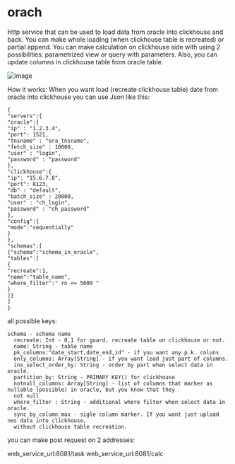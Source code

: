 # orach

Http service that can be used to load data from oracle into clickhouse and back.
You can make whole loading (when clickhouse table is recreated) or
partial append. You can make calculation on clickhouse side with using 2 possibilities: 
parametrized view or query with parameters.
Also, you can update columns in clickhouse table from oracle table.

<picture>
 <img alt="image" src="https://i.ibb.co/0q5yNDT/orach.png">
</picture>

How it works:
When you want load (recreate clickhouse table) date from oracle into clickhouse you can use Json like this:

```
{
"servers":{
"oracle":{
"ip" : "1.2.3.4",
"port": 1521,
"tnsname" : "ora_tnsname",
"fetch_size" : 10000,
"user" : "login",
"password" : "password"
},
"clickhouse":{
"ip": "15.6.7.8",
"port": 8123,
"db" : "default",
"batch_size" : 20000,
"user" : "ch_login",
"password" : "ch_password"
},
"config":{
"mode":"sequentially"
}
},
"schemas":[
{"schema":"schema_in_oracle",
"tables":[
{
"recreate":1,
"name":"table_name",
"where_filter":" rn <= 5000 "
}
]}
]
}
```

all possible keys:

```
schema - schema name
  recreate: Int - 0,1 for guard, recreate table on clickhouse or not.
  name: String - table name
  pk_columns:"date_start,date_end,id" - if you want any p.k. coluns
  only_columns: Array[String] - if you want load just part of columns.
  ins_select_order_by: String - order by part when select data in oracle.
  partition_by: String - PRIMARY KEY() for clickhouse
  notnull_columns: Array[String] - list of columns that marker as nullable (possible) in oracle, but you know that they
  not null
  where_filter : String - additional where filter when select data in oracle.
  sync_by_column_max - sigle column marker. If you want just upload nes data into clickhouse, 
  without clickhouse table recreation. 
```

you can make post request on 2 addresses:

web_service_url:8081/task
web_service_url:8081/calc

